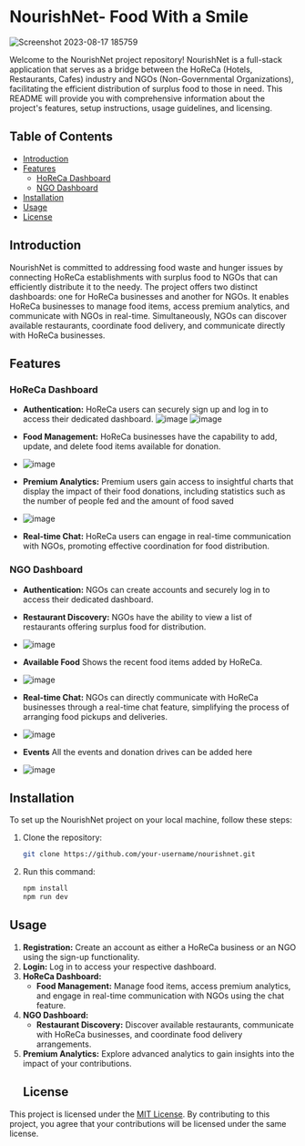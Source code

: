 # NourishNet- Food With a Smile

![Screenshot 2023-08-17 185759](https://github.com/AyushBorage28/NourishNet/assets/99349720/83b134e7-3b61-4447-8497-b3ecea460e8a)

Welcome to the NourishNet project repository! NourishNet is a full-stack application that serves as a bridge between the HoReCa (Hotels, Restaurants, Cafes) industry and NGOs (Non-Governmental Organizations), facilitating the efficient distribution of surplus food to those in need. This README will provide you with comprehensive information about the project's features, setup instructions, usage guidelines, and licensing.

## Table of Contents

- [Introduction](#introduction)
- [Features](#features)
  - [HoReCa Dashboard](#horeca-dashboard)
  - [NGO Dashboard](#ngo-dashboard)
- [Installation](#installation)
- [Usage](#usage)
- [License](#license)

## Introduction

NourishNet is committed to addressing food waste and hunger issues by connecting HoReCa establishments with surplus food to NGOs that can efficiently distribute it to the needy. The project offers two distinct dashboards: one for HoReCa businesses and another for NGOs. It enables HoReCa businesses to manage food items, access premium analytics, and communicate with NGOs in real-time. Simultaneously, NGOs can discover available restaurants, coordinate food delivery, and communicate directly with HoReCa businesses.



## Features

### HoReCa Dashboard

- **Authentication:** HoReCa users can securely sign up and log in to access their dedicated dashboard.
  ![image](https://github.com/Ishpreet-Kaur-Bedi/NourishNet/assets/115483735/224c3135-7e93-4f88-b090-329427872f64)
  ![image](https://github.com/Ishpreet-Kaur-Bedi/NourishNet/assets/115483735/1fa8fd48-ffd6-4e16-a7fc-221d3ec92c06)


- **Food Management:** HoReCa businesses have the capability to add, update, and delete food items available for donation.
- ![image](https://github.com/Ishpreet-Kaur-Bedi/NourishNet/assets/115483735/4ac51b0b-d317-4557-a80e-e2f7e4414432)

- **Premium Analytics:** Premium users gain access to insightful charts that display the impact of their food donations, including statistics such as the number of people fed and the amount of food saved
- ![image](https://github.com/Ishpreet-Kaur-Bedi/NourishNet/assets/115483735/a1a2b219-8069-401c-92ab-5a251b41110c)

- **Real-time Chat:** HoReCa users can engage in real-time communication with NGOs, promoting effective coordination for food distribution.

### NGO Dashboard

- **Authentication:** NGOs can create accounts and securely log in to access their dedicated dashboard.
- **Restaurant Discovery:** NGOs have the ability to view a list of restaurants offering surplus food for distribution.
- ![image](https://github.com/Ishpreet-Kaur-Bedi/NourishNet/assets/115483735/9846fd4e-22f9-41ea-b472-3e4cc65e5fb2)

- **Available Food** Shows the recent food items added by HoReCa.
- ![image](https://github.com/Ishpreet-Kaur-Bedi/NourishNet/assets/115483735/57913668-ae96-4a22-8610-5686fc6408a6)

- **Real-time Chat:** NGOs can directly communicate with HoReCa businesses through a real-time chat feature, simplifying the process of arranging food pickups and deliveries.
- ![image](https://github.com/Ishpreet-Kaur-Bedi/NourishNet/assets/115483735/d9f7b079-8ed1-42e6-8d81-920faf4cdf9e)
- **Events** All the events and donation drives can be added here
- ![image](https://github.com/Ishpreet-Kaur-Bedi/NourishNet/assets/115483735/051e1040-b870-4ac2-8e5a-3a54918d38a5)


  

## Installation

To set up the NourishNet project on your local machine, follow these steps:

1. Clone the repository:

   ```bash
   git clone https://github.com/your-username/nourishnet.git
2. Run this command:
   ```bash
   npm install
   npm run dev
 ## Usage

1. **Registration:** Create an account as either a HoReCa business or an NGO using the sign-up functionality.
2. **Login:** Log in to access your respective dashboard.
3. **HoReCa Dashboard:**
   - **Food Management:** Manage food items, access premium analytics, and engage in real-time communication with NGOs using the chat feature.
4. **NGO Dashboard:**
   - **Restaurant Discovery:** Discover available restaurants, communicate with HoReCa businesses, and coordinate food delivery arrangements.
5. **Premium Analytics:** Explore advanced analytics to gain insights into the impact of your contributions.
   ## License

This project is licensed under the [MIT License](LICENSE). By contributing to this project, you agree that your contributions will be licensed under the same license.
